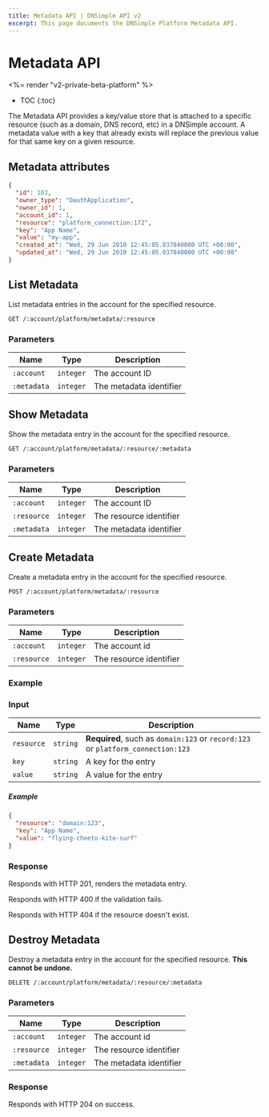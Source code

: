 ```yaml
---
title: Metadata API | DNSimple API v2
excerpt: This page documents the DNSimple Platform Metadata API.
---
```


# Metadata API

<%= render "v2-private-beta-platform" %>

* TOC
{:toc}

The Metadata API provides a key/value store that is attached to a specific resource (such as a domain, DNS record, etc) in a DNSimple account. A metadata value with a key that already exists will replace the previous value for that same key on a given resource.

## Metadata attributes

~~~json
{
  "id": 103,
  "owner_type": "OauthApplication",
  "owner_id": 1,
  "account_id": 1,
  "resource": "platform_connection:172",
  "key": "App Name",
  "value": "my-app",
  "created_at": "Wed, 29 Jun 2010 12:45:05.037840000 UTC +00:00",
  "updated_at": "Wed, 29 Jun 2010 12:45:05.037840000 UTC +00:00"
}
~~~

## List Metadata

List metadata entries in the account for the specified resource.

~~~
GET /:account/platform/metadata/:resource
~~~

### Parameters

Name | Type | Description
-----|------|------------
`:account` | `integer` | The account ID
`:metadata` | `integer` | The metadata identifier

## Show Metadata

Show the metadata entry in the account for the specified resource.

~~~
GET /:account/platform/metadata/:resource/:metadata
~~~

### Parameters

Name | Type | Description
-----|------|------------
`:account` | `integer` | The account ID
`:resource` | `integer` | The resource identifier
`:metadata` | `integer` | The metadata identifier

## Create Metadata

Create a metadata entry in the account for the specified resource.

~~~
POST /:account/platform/metadata/:resource
~~~

### Parameters

Name | Type | Description
-----|------|------------
`:account` | `integer` | The account id
`:resource` | `integer` | The resource identifier

### Example

### Input

Name | Type | Description
-----|------|------------
`resource` | `string` | **Required**, such as `domain:123` or `record:123` or `platform_connection:123`
`key` | `string` | A key for the entry
`value` | `string` | A value for the entry

##### Example

~~~json
{
  "resource": "domain:123",
  "key": "App Name",
  "value": "flying-cheeto-kite-surf"
}
~~~

### Response

Responds with HTTP 201, renders the metadata entry.

Responds with HTTP 400 if the validation fails.

Responds with HTTP 404 if the resource doesn't exist.

## Destroy Metadata

Destroy a metadata entry in the account for the specified resource. **This cannot be undone.**

~~~
DELETE /:account/platform/metadata/:resource/:metadata
~~~

### Parameters

Name | Type | Description
-----|------|------------
`:account` | `integer` | The account id
`:resource` | `integer` | The resource identifier
`:metadata` | `integer` | The metadata identifier

### Response

Responds with HTTP 204 on success.
